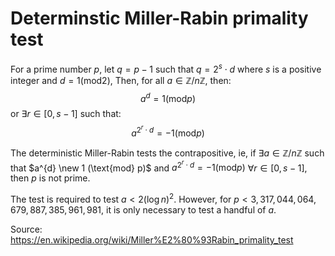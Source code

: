 # Determinstic Miller-Rabin primality test

For a prime number $p$, let $q = p-1$ such that $q = 2^{s}\cdot d$ where $s$ is a positive integer and $d = 1 (\text{mod} 2)$, Then, for all $a \in \mathbb{Z}/n\mathbb{Z}$, then:
$$a^{d} = 1 (\text{mod} p)$$
or $\exists r \in [0, s-1]$ such that:
$$a^{2^{r}\cdot d} = -1 (\text{mod} p)$$

The deterministic Miller-Rabin tests the contrapositive, ie, if $\exists a \in \mathbb{Z}/n\mathbb{Z}$ such that $a^{d} \new 1 (\text{mod} p)$ and $a^{2^{r}\cdot d} = -1 (\text{mod} p)$ $\forall r \in [0, s-1]$, then $p$ is not prime.

The test is required to test $a < 2(\log n)^{2}$. However, for $p < 3,317,044,064,679,887,385,961,981$, it is only necessary to test a handful of $a$.

Source: https://en.wikipedia.org/wiki/Miller%E2%80%93Rabin_primality_test